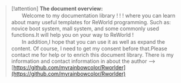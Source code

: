 <!-- 简介 -->
<!-- 默认页面 -->
> [!attention]
__The document overview:__   	
　　Welcome to my documentation library ! ! ! where you can learn about many useful templates for ReWorld programming.
Such as: novice boot system, mall system, and some commonly used functions.It will help you on your way to ReWorld !    	
　　In addition,I hope that you can use it as well as expand the content. Of course, I need to get my consent before that.Please contact me for help or to enrich this document library.
There is my information and contact information in about the author --> [https://github.com/myrainbowcolor/Rworlder](https://github.com/myrainbowcolor/Rworlder)
